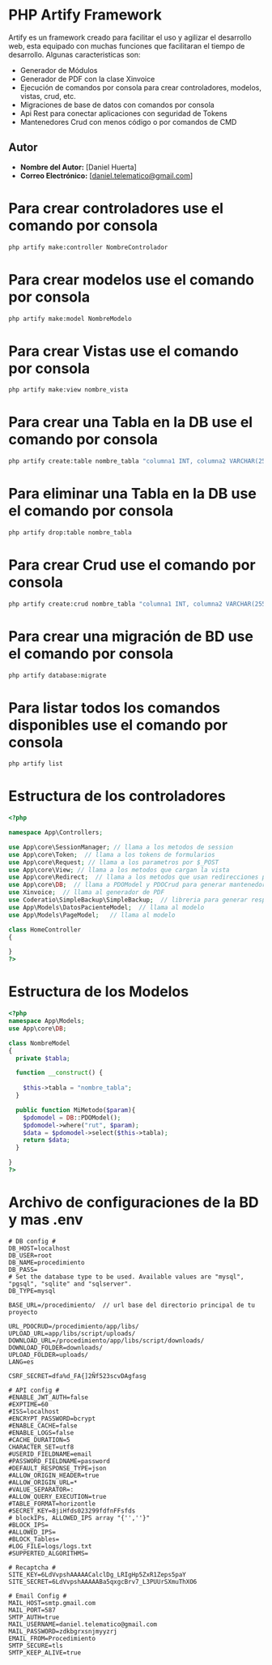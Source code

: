 # PHP Artify Framework
Artify es un framework creado para facilitar el uso y agilizar el desarrollo web, esta equipado con muchas funciones que facilitaran el tiempo de desarrollo. Algunas caracteristicas son:
- Generador de Módulos
- Generador de PDF con la clase Xinvoice
- Ejecución de comandos por consola para crear controladores, modelos, vistas, crud, etc.
- Migraciones de base de datos con comandos por consola
- Api Rest para conectar aplicaciones con seguridad de Tokens
- Mantenedores Crud con menos código o por comandos de CMD

## Autor
- **Nombre del Autor:** [Daniel Huerta]
- **Correo Electrónico:** [daniel.telematico@gmail.com]
# Para crear controladores use el comando por consola

```cmd
php artify make:controller NombreControlador
```
# Para crear modelos use el comando por consola

```cmd
php artify make:model NombreModelo
```
# Para crear Vistas use el comando por consola

```cmd
php artify make:view nombre_vista
```
# Para crear una Tabla en la DB use el comando por consola

```cmd
php artify create:table nombre_tabla "columna1 INT, columna2 VARCHAR(255), columna3 DATE"
```
# Para eliminar una Tabla en la DB use el comando por consola

```cmd
php artify drop:table nombre_tabla
```
# Para crear Crud use el comando por consola

```cmd
php artify create:crud nombre_tabla "columna1 INT, columna2 VARCHAR(255), columna3 DATE" nombre_vista
```
# Para crear una migración de BD use el comando por consola

```cmd
php artify database:migrate
```
# Para listar todos los comandos disponibles use el comando por consola

```cmd
php artify list
```
# Estructura de los controladores

```PHP
<?php

namespace App\Controllers;

use App\core\SessionManager; // llama a los metodos de session
use App\core\Token;  // llama a los tokens de formularios
use App\core\Request; // llama a los parametros por $_POST
use App\core\View; // llama a los metodos que cargan la vista
use App\core\Redirect;  // llama a los metodos que usan redirecciones para no usar header("Location: ");
use App\core\DB;  // llama a PDOModel y PDOCrud para generar mantenedores con pocas lineas de codigo y consultas a la base de datos
use Xinvoice;  // llama al generador de PDF
use Coderatio\SimpleBackup\SimpleBackup;  // libreria para generar respaldos a la BD
use App\Models\DatosPacienteModel;  // llama al modelo 
use App\Models\PageModel;   // llama al modelo 

class HomeController
{

}
?>
```

# Estructura de los Modelos
```PHP
<?php
namespace App\Models;
use App\core\DB;

class NombreModel
{
  private $tabla;

  function __construct() {
	
	$this->tabla = "nombre_tabla";
  }

  public function MiMetodo($param){
	$pdomodel = DB::PDOModel();
	$pdomodel->where("rut", $param);
	$data = $pdomodel->select($this->tabla);
	return $data;
  }

}
?>
```
# Archivo de configuraciones de la BD y mas .env
```env
# DB config #
DB_HOST=localhost
DB_USER=root
DB_NAME=procedimiento
DB_PASS=
# Set the database type to be used. Available values are "mysql", "pgsql", "sqlite" and "sqlserver".
DB_TYPE=mysql

BASE_URL=/procedimiento/  // url base del directorio principal de tu proyecto

URL_PDOCRUD=/procedimiento/app/libs/
UPLOAD_URL=app/libs/script/uploads/
DOWNLOAD_URL=/procedimiento/app/libs/script/downloads/
DOWNLOAD_FOLDER=downloads/
UPLOAD_FOLDER=uploads/
LANG=es

CSRF_SECRET=dfa%d_FA{]2Ñf523scvDAgfasg

# API config #
#ENABLE_JWT_AUTH=false
#EXPTIME=60
#ISS=localhost
#ENCRYPT_PASSWORD=bcrypt
#ENABLE_CACHE=false
#ENABLE_LOGS=false
#CACHE_DURATION=5
CHARACTER_SET=utf8
#USERID_FIELDNAME=email
#PASSWORD_FIELDNAME=password
#DEFAULT_RESPONSE_TYPE=json
#ALLOW_ORIGIN_HEADER=true
#ALLOW_ORIGIN_URL=*
#VALUE_SEPARATOR=:
#ALLOW_QUERY_EXECUTION=true
#TABLE_FORMAT=horizontle
#SECRET_KEY=8jiHfds023299fdfnFFsfds
# blockIPs, ALLOWED_IPS array "{'',''}"
#BLOCK_IPS=
#ALLOWED_IPS=
#BLOCK_Tables=
#LOG_FILE=logs/logs.txt
#SUPPERTED_ALGORITHMS=

# Recaptcha #
SITE_KEY=6LdVvpshAAAAACalclDg_LRIgHp5ZxR1Zeps5paY
SITE_SECRET=6LdVvpshAAAAABa5qxgcBrv7_L3PUUrSXmuThXO6

# Email Config #
MAIL_HOST=smtp.gmail.com
MAIL_PORT=587
SMTP_AUTH=true
MAIL_USERNAME=daniel.telematico@gmail.com
MAIL_PASSWORD=zdkbgrxsnjmyyzrj
EMAIL_FROM=Procedimiento
SMTP_SECURE=tls
SMTP_KEEP_ALIVE=true
```
